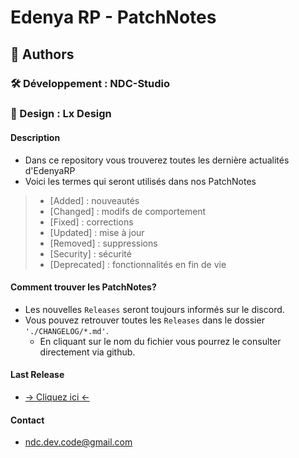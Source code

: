 # Edenya RP - PatchNotes

## 🧠 Authors
### 🛠️ Développement : NDC-Studio
### 🎨 Design : Lx Design

#### Description
- Dans ce repository vous trouverez toutes les dernière actualités d'EdenyaRP
- Voici les termes qui seront utilisés dans nos PatchNotes
> - [Added] : nouveautés  
> - [Changed] : modifs de comportement  
> - [Fixed] : corrections  
> - [Updated] : mise à jour  
> - [Removed] : suppressions  
> - [Security] : sécurité  
> - [Deprecated] : fonctionnalités en fin de vie

#### Comment trouver les PatchNotes?
- Les nouvelles `Releases` seront toujours informés sur le discord.
- Vous pouvez retrouver toutes les `Releases` dans le dossier ``'./CHANGELOG/*.md'``.
  - En cliquant sur le nom du fichier vous pourrez le consulter directement via github.

#### Last Release
-  [→ Cliquez ici ←](https://github.com/NDC-Studio/Edenya-PatchNotes/blob/main/CHANGELOG/CHANGELOG3.md)
#### Contact
- ndc.dev.code@gmail.com
